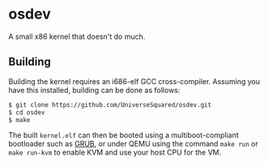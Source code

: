 # osdev

A small x86 kernel that doesn't do much.

## Building

Building the kernel requires an i686-elf GCC cross-compiler. Assuming you have
this installed, building can be done as follows:

```bash
$ git clone https://github.com/UniverseSquared/osdev.git
$ cd osdev
$ make
```

The built `kernel.elf` can then be booted using a multiboot-compliant bootloader
such as [GRUB](https://www.gnu.org/software/grub/), or under QEMU using the
command `make run` or `make run-kvm` to enable KVM and use your host CPU for the VM.
